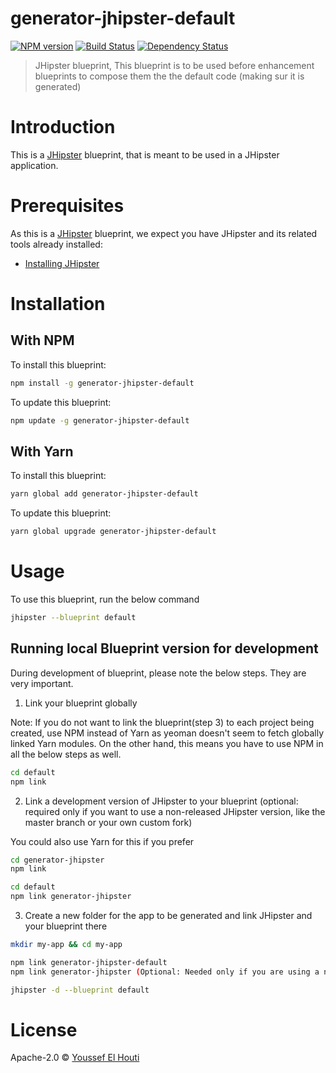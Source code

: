# generator-jhipster-default
[![NPM version][npm-image]][npm-url] [![Build Status][travis-image]][travis-url] [![Dependency Status][daviddm-image]][daviddm-url]
> JHipster blueprint, This blueprint is to be used before enhancement blueprints to compose them the the default code (making sur it is generated)

# Introduction

This is a [JHipster](https://www.jhipster.tech/) blueprint, that is meant to be used in a JHipster application.

# Prerequisites

As this is a [JHipster](https://www.jhipster.tech/) blueprint, we expect you have JHipster and its related tools already installed:

- [Installing JHipster](https://www.jhipster.tech/installation/)

# Installation

## With NPM

To install this blueprint:

```bash
npm install -g generator-jhipster-default
```

To update this blueprint:

```bash
npm update -g generator-jhipster-default
```

## With Yarn

To install this blueprint:

```bash
yarn global add generator-jhipster-default
```

To update this blueprint:

```bash
yarn global upgrade generator-jhipster-default
```

# Usage

To use this blueprint, run the below command

```bash
jhipster --blueprint default
```


## Running local Blueprint version for development

During development of blueprint, please note the below steps. They are very important.

1. Link your blueprint globally 

Note: If you do not want to link the blueprint(step 3) to each project being created, use NPM instead of Yarn as yeoman doesn't seem to fetch globally linked Yarn modules. On the other hand, this means you have to use NPM in all the below steps as well.

```bash
cd default
npm link
```

2. Link a development version of JHipster to your blueprint (optional: required only if you want to use a non-released JHipster version, like the master branch or your own custom fork)

You could also use Yarn for this if you prefer

```bash
cd generator-jhipster
npm link

cd default
npm link generator-jhipster
```

3. Create a new folder for the app to be generated and link JHipster and your blueprint there

```bash
mkdir my-app && cd my-app

npm link generator-jhipster-default
npm link generator-jhipster (Optional: Needed only if you are using a non-released JHipster version)

jhipster -d --blueprint default

```

# License

Apache-2.0 © [Youssef El Houti](https://elhouti.com)


[npm-image]: https://img.shields.io/npm/v/generator-jhipster-default.svg
[npm-url]: https://npmjs.org/package/generator-jhipster-default
[travis-image]: https://travis-ci.org/elhoutico/generator-jhipster-default.svg?branch=master
[travis-url]: https://travis-ci.org/elhoutico/generator-jhipster-default
[daviddm-image]: https://david-dm.org/elhoutico/generator-jhipster-default.svg?theme=shields.io
[daviddm-url]: https://david-dm.org/elhoutico/generator-jhipster-default
